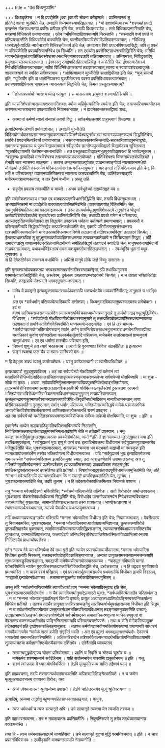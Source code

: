 +++
title = "06 विध्यनुपपत्तिः"

+++
विध्यदृष्टेश्च । न हि प्रपद्येतेति [क्वा ]काऽपि चोदना दरीदृश्यते । प्रपत्तिस्वरूपं तु  
प्रतिवेदं शतशः श्रुतमिति चेन्न, तथाऽपि विध्यभावस्यापरिहृतत्वात् । *यो ब्रह्माणमित्यारभ्य *शरणमहं प्रपद्ये इत्यन्तेन मोक्षसाधनतया प्रपत्तिः प्रतीयत इति चेन्न, तत्रापि विध्यभावादेव । ततो विधिकल्पनमस्त्विति चेन्न, मन्त्राणां विधिपरत्वे प्रमाणाभावात् । एतेन गर्भोपनिषदादिवाक्यान्यपि निरस्तानि । *तस्मादपि वध्यं प्रपन्नं न प्रतिप्रयच्छन्तीति विधिपरमेवेदं वाक्यमिति चेन्न, पात्नीवतक्रियाविशेषादिप्रतिपादनपरत्वात् । *विधिस्तु धारणेऽपूर्वत्वादिति न्यायेनात्रापि विधिरङ्गीकार्य इति चेन्न; तथाऽप्यत्र विघेः प्रपदनविषयत्वासिद्धेः; अपि तु प्रपन्नं न परित्यजेदिति प्रपन्नपरित्यागनिषेध एव सिध्यति । तत एवार्थात् प्रपत्तेरिष्टसाधनत्वसिद्धिरिति चेन्न; अतिथिं नावमन्येतेत्युक्तेऽप्यतिथित्वस्येष्टसाधनत्वनियमाभाववदत्रापि तन्नियमाभावात् । अनियमश्च, निषिद्धकारिषु प्रयुक्तायास्तस्यास्तदभावत् । ईश्वरस्तु रागद्वेषादिरहितत्वान्निषिद्धं न करोतीति चेन्न; ईश्वरत्वादेवास्य निषेधविधिकिंकरत्वाभावात्, सर्वेषां विधिनिषेधशास्त्राणां तदाज्ञारूपत्वात्,स्वस्य च स्वाज्ञावशंवदत्वायुक्तेः । शास्त्रवश्यत्वे वा स्वस्ति सर्वेश्वरत्वाय । *ओमित्यात्मानं युञ्जीतेति साक्षाद्विधीयत इति चेन्न; *युज् समाधौ इति, *युजिर्योग इति वा धातोर्निष्पन्नस्य युञ्जीतेत्यस्य पदस्य प्रपत्तिविधायकत्वासंभवात् । प्रकरणवशाद्विघेयस्य भावार्थस्य न्यासरूपत्वं सिद्धमिति चेत्, किमतः प्रस्तुतस्यायातम्?

- निक्षेपापरपर्यायो न्यासः पञ्चाङ्गसंयुतः । संन्यासस्त्याग इत्युक्तः शरणागतिरित्यपि ॥
  
इति न्यासनिक्षेपसंन्यासत्यागशरणागतिशब्दाः पर्याया अहिर्बुध्न्यादिभिः स्मर्यन्त इति चेन्न; तत्रत्यपरिभाषयाप्येतस्य करणस्थन्यासशब्दस्य प्रपदनवाचित्वे नियामकभावात् । न ह्ययमेकान्ततस्तद्विषयः शब्दः,
- काम्यानां कर्मणां न्यासं संन्यासं कवयो विदुः । सर्वकर्मफलत्यागं प्राहुस्त्यागं विचक्षणाः ॥

इत्यादिष्वर्थान्तरेष्वपि प्रयोगदर्शनात् । तथाऽपि युञ्जीतेति विहितयोगार्थवादरूपसमनन्तरानुवाकतात्पर्यावसितनैरपेक्ष्यापुनर्भवाभ्यां न्यासस्यप्रपदनरूपत्वं सिद्धमितिचेन्न, तथविधं प्रपदनमित्यत्रैवार्थे प्रमाणाभावात् । भक्तावप्यवताररहस्यचिन्तनादि-सहकारिवशादपुनर्भवदृष्टेः, समनन्तरानुवाकस्य च पुरुषविद्यापरत्वमात्रं स्वीकृत्यैव छान्दोग्यपुरषविद्यातो विद्याभेदस्य सूत्रितत्वात् *पुरुषविद्यायामपि चेतरेषामनाघ्नानादिति । तत्र प्रस्तुतब्रह्मविद्याङ्गभूतपुरुषविद्यापरत्वं हि भाष्येऽप्युक्तम् ।  
*वसुरण्यः इत्यादिको मन्त्रविशेषश्च तत्रत्यन्यासकरणतयोच्यते । गतिविशेषश्च चिन्तनार्थस्तत्रोपदिश्यते । तेनापि चात्र न्यासस्य साङ्गता । ततश्च अनङ्गतयाऽत्युपेतात् प्रपदनात्साङ्गोऽयं न्यासापरनामधेयो योगोऽर्थान्तरमिति प्रकरणमेव परिकरतयोपात्तं प्रत्यनीकमायुष्मतः । अनङ्गतां तर्हि परित्यजाम इति चेत्, किं तर्हि न परित्यक्तम्? उपासनव्यतिरिक्तस्य न्यासस्य फलप्रदत्वमिति चेन्न, व्यतिरेकस्याद्यापि मनोरथमात्रप्रमाणकत्वात्; न तत्र द्वैरथं बध्नीमः । अस्तु तर्हि 
- सकृदेव प्रपन्नाय तवास्मीति च याचते । अभयं सर्वभूतेभ्यो ददाम्येतद्वतं मम ॥

इति सर्वलोकशरण्यस्य भगवत एव वाक्यात्प्रपदनविधानसिद्धिरिति चेन्न, तत्रापि विधेरनुपलम्भात् । अभयप्राप्तिकामो मां प्रपद्येतेति वाक्यतात्पर्यावसितमिदमिति (वाक्यतात्पर्यात् विहितमिति) चेन्न, रामगुणविशेषप्रतिपादनमात्रपरत्वाद्वाक्यस्य । तस्य तात्यर्यार्थभूतगुणविशेषपरत्वे तदुक्तेश्च श्रोतॄणां कर्तव्यविशेषोपदेशार्थत्वे श्रुतार्थापत्त्या प्रपत्तिसंपत्तिरिति चेन्न; तथाऽपि प्रपन्नो रामेण  न परित्याज्यः, अतस्तद्वद्वर्तितव्यमित्येतावत एव सिद्धत्वेन प्रपदनस्य धर्मतया कर्तव्यत्वे प्रमाणाभावात् । प्रपन्नमसौ न परित्यजतीत्यपि सिद्धेरर्थात्सिद्धैव तत्प्रपत्तिकर्तव्यतेति चेत्, एवमपि परिणीतमानुषसंस्थानस्य क्षत्रधर्माभिनयव्यसनिनो भगवतस्तथाविधस्वभावनिर्णये तदातनानां तदीश्वरत्वमविदुषां तत्प्रपदनं सिध्येत् । ईश्वरयाथात्म्यविदां तु मुमुक्षूणामपवर्गाव्यवहितसाधनतया तत्प्रपदनकर्तव्यत्वे न किंचित्प्रमाणं सिद्धम् । तर्हि रामाद्यवतारेषु याथात्म्यवेदनरहितानामिदानीमपि समीहितसिद्धये तत्प्रपदनं स्यादिति चेन्न; मानुषभावनायामिदानीं तत्प्रपदनासंभवात्, यथाकथंचिद्देवतात्वभावनायाशयुक्तदोषानतिलङ्घनात् । - स्वयंभूरिव भूतानां बभूव गुणवत्तरः ॥  
स हि देवैरुदीर्णस्य रावणस्य वधार्थिभिः । अर्थितो मानुषे लोके जज्ञे विष्णुः सनातनः ॥

इति गुणवत्तरत्वोपपादकतया भगवदवतारत्ववर्णनादीश्वरत्वाकारे[णा]ऽपि तथाविधगुणस्य परमार्थत्वात्तत्सिद्धिरिति चेत्, अस्त्वेवम्, दुर्बलस्य प्रबलावष्टम्भवदयमर्थः सिध्येत् । न च तावता भक्तिनिरपेक्षः सिध्यति; तद्द्वारापि मोक्षप्रदाने भगवद्गुणानामक्षतत्वात् ।
- मामेव ये प्रपद्यन्ते इत्याद्युक्तमायातरणार्थप्रपदनमपि भक्त्यर्थतयैव भष्यकारैर्निर्णीतम्; अनुज्ञातं च भवद्भिः ।  
अत एव *सर्वधर्मान् परित्यज्येत्यादिकमपि दत्तोत्तरम् । विध्यनुवादविकल्पानुपपत्त्यादयश्च प्रागेवोक्ताः । इदं च  
वाक्यं सात्त्विकराजसतामसभेदेन त्यागस्वरूपविवेचकाध्यायोपक्रमानुसारे तु कर्मयोगाद्यङ्गभूतबुद्धिविशेष-विधिपरम् । *सर्वपापेभ्यो मोक्षयिष्यामीत्येतत्वारस्यानुसारे तु तत्तत्प्रतिपदोक्तप्रायश्चित्तप्रत्याम्नायतया तदशक्तानां प्रायश्चित्तविशेषविधिपरमिति भाष्यस्थयोजनाद्वयविदः । एवं हि तत्र भाष्यम्- *कर्मयोगज्ञानयोगभक्तियोगरूपान् सर्वान् धर्मान् परमनिःश्रेयससाधनभूतान्मदाराधनत्वेनातिमात्रप्रीत्या यथाधिकारं कुर्वाण एवोक्तरीत्या फलकर्मकर्तृत्वादि परित्यज्य, मामेकमेव कर्तारमाराध्यं प्राप्यमुपायं चानुसंधत्स्व । एष एव धर्माणां शास्त्रीयः परित्याग इति,
- निश्चयं शृणु मे तत्र त्यागे भरतसत्तम । त्यागो हि पुरुषव्याघ्र त्रिविधः संप्रकीर्तितः ॥ इत्यारभ्य
- सङ्गं त्यक्त्वा फलं चैव स त्यागः सात्त्विको मतः ॥  

न हि देहभृता शक्यं त्यक्तुं कर्माण्यशेषतः । यस्तु कर्मफलत्यागी स त्यागीत्यभिधीयते ॥

इत्यध्यायादौ सुदृढमुपपादितम् । अहं त्वा सर्वपापेभ्यो मोक्षयिष्यामि एवं वर्तमानं त्वां मत्प्राप्तिविरोधिभ्योऽनादिकालसंचितानन्ताकृत्यकरणकृत्याकरणरूपेभ्यः सर्वपापेभ्यो मोक्षयिष्यामि । मा शुचः - शोकं मा कृथाः । अथवा, सर्वपापविनिर्मुक्तात्यन्तभगवत्प्रियपुरुषनिर्वर्त्यत्वाद्भक्तियोगस्य, तदारम्भविरोधिपापानामानन्त्यात्तत्तत्प्रायश्चित्तरूपैर्धर्भैः परिमितकालकृतैस्तेषां दुस्तरतया आत्मनो भक्तियोगारम्भविरोध्यनादिसञ्चितनानाविधानन्तपापानुगुणान् तत्प्रायश्चित्तरूपान् कृच्छ्र्चान्द्रायणकूश्माण्डवैश्वानरव्रातपत्त्यपवित्रेष्टि-त्रिवृदग्निष्टोमादिकान् नानाविधाननन्तान् त्वया परिमितकालवर्तिना दुरनुष्ठानान् सर्वान् धर्मान् परित्यज्य, भक्तियोगारम्भसिद्धये मामेकं परमकारुणिकं अनालोचितविशेषाशेषलोकशरण्यं आश्रितवात्सल्यैकजलधिं शरणं प्रपद्यस्व ।  
अहं त्वा सर्वपापेभ्यो यथोदितस्वरूपभक्त्यारम्भविरोधिभ्यः सर्वेभ्यः पापेभ्यो मोक्षयिष्यामि, मा शुचः । इति ॥

एवमनेनैव भाष्येण शङ्करादिकुमतिबालिशभाषितान्यपि निरस्तानि, निपीडितसकलशब्दार्थत्वादाकुमारमभिमलक्ष्यदोषाणि चेति न तत्रेदानीं प्रयस्यामः । ननु कर्मज्ञानभक्तीर्गुह्यगुह्यतरगुह्यतमरूपाः प्रपञ्चेनोपदिश्य, अन्ते *इति ते ज्ञानमाख्यातं गुह्याद्गुह्यतरं मया इति तदखिलमुपसंहृत्य, *सर्वगुह्यतमं भूयः शृणु मे परमं वचः इत्यादिनोपक्रम्य विधीयमानं सर्वगुह्यतममुपायान्तरमेव भवितुमर्हतीति चेन्न; भूयःशब्दास्वारस्यात्, अनन्तरम् *मन्मना भव मद्भक्तो मद्याजी मां नमस्कुरु इति नवमाध्यायोक्तसंदर्भेण तस्यैव भक्तियोगस्य विधीयमानत्वाच्च । यदि *सर्वगुह्यतमं भूयः इत्यादिश्लोकस्य समनन्तरमेव *सर्वधर्मान्परित्यज्य इत्यादिकमुक्तं स्यात्, तदा आशङ्क्येतापि उपायान्तरत्वम्; अत्र तु भक्तियोगमुपदिश्यैवानन्तरं प्रपत्तेरुपदेशात् (प्राक्प्रायश्चित्ततया) प्राक्प्रपञ्चिता तदङ्गभूतेयं प्रपत्तिस्तदुपसंहारानन्तरं उपसंह्रियत इति प्रतीयते । निष्प्रयोजनादुपसंहारादपूर्वविधायकत्वमुचितमिति चेत्, तर्हि *मन्मना भवेत्यादिनापि उपायान्तरविधानं किं न स्यात्? प्रत्यभिज्ञावलादिति चेत्, तुल्यम् । भूयःशब्दस्वारस्यादिति चेत्, तदपि तुल्यम् । न हि तदेकश्लोकावधिकमित्यत्र नियामकं पश्यामः ।

ननु *मन्मना भवेत्यादिरूपो भक्तिविधिः; *सर्वधर्मान्परित्यज्येति तन्निषेधः । अतो विरोधादेव अर्थान्तरपरत्वम् । भूयःशब्दस्य चैकश्लोकार्थावधिकत्वं सिद्धमिति चेन्न; विरोधादेव उत्सर्गापवादनयेन निषेधस्यान्यविषयतया व्यवस्थापयितुं युक्तत्वात्, सामान्यविशेषशब्दरूपतया तस्य शक्यत्वात्। भाष्योक्तछायया च त्यागस्यान्यार्थत्वस्थापनात्, त्याज्ये चैवमभिसंरम्भस्यायुक्तत्वाच्च ।

तर्हि वक्ष्यमाणप्रपत्त्यङ्गतयैव भक्तिरपि *मन्मना भवेत्यादिना विधीयत इति चेन्न; नियामकाभावात् । वैपरीत्यस्य तु नियामकमस्ति; भूयःशब्दबलात्, *मन्मना भवेत्यादिनवमाध्यायोक्तप्रत्यभिज्ञानात्, कॢप्तकल्प्यविरोधे कॢप्तपरिग्रहस्यैव युक्तत्वात्, त्वदभिमतपरित्यागस्याप्यसिद्धिप्रसङ्गात्, त्याज्यान्तरविवक्षायामस्मदिष्टस्यैव युक्तत्वात्, प्रथमप्रतीतिप्राबल्यात्, फलवादेऽपि अनिष्टनिवृत्तेरिष्टप्राप्तिशेषत्वस्थिताविष्टप्राप्तिसाधनतया निर्दिष्टस्यैव प्राधान्योपपत्तेश्च ।

एतेन *यस्य देवे परा भक्तिर्यथा देवे तथा गुरौ इति न्यायेन प्रपत्त्यर्थमाचार्योपसदनम् *मन्मना भवेत्यादिना विधीयत इत्यपि निरस्तम्, मच्छब्दस्योपदेष्टृविवक्षालिङ्गाभावात् ; अन्यथा प्रागुक्तसमस्तस्वात्मभजनस्यापि गुरुभजनत्वकॢप्तिप्रसङ्गात्, श्रमद्याजी मामेवैष्यसीत्यनयोरस्वारस्याच्च । *पादमूलं गमिष्यामि यानहं पर्यचारिषमिति न्यायेन गुरुपरिचरणतत्प्राप्त्योरिहोक्तिरविरुद्धेति चेन्न, दत्तोत्तरत्वात् । न हि तद्वदत्र गुरुविषयत्वे प्रमाणमस्ति । न चास्वारस्यं परिहृतम् । एवं प्रपत्त्यन्तर्भूतमात्मसमर्पणं प्रथमश्लोके विधीयत इत्यपि निरस्तम्,  *मद्याजी इत्यादेरनपेक्षणाच्च । ततश्चास्मदुक्तमेव श्लोकयोरैकरस्यमुचितम् ॥

अस्तु तर्हि *सर्वधर्मान्परित्यज्येति त्यागविध्यर्थोऽयम् *मन्मना भवेत्यादिरनुवाद इति चेन्न, भूयःशब्दास्वारस्यादिदोषादेव । न चैवं त्यागविध्यर्थानुवादेऽत्यादरो युक्तः, *सर्वधर्मानित्येतावतैव चरितार्थत्वात् । न च *मन्मना भवेत्यत्रानुवादलिङ्गं किमपि दृश्यते; प्रत्युत अत्यादरलब्धप्रतिष्ठोऽङ्गिस्वरूपनिष्कर्षात्मा विधिरेव प्रतीयते । ततश्च तदर्थैव प्रागुक्ता प्रपत्तिरत्राप्यङ्गेषु सारनिष्कर्षार्थमुपसंहारात्मना विधीयत इति सिद्धम् । न च सर्वधर्मान्परित्यज्येत्यत्र प्रस्तुतकर्मज्ञानभक्तिपरित्यागविधानात् तदङ्गत्वमनुपपन्नमिति वाच्यम्; उदाहृतभाष्यातिलङ्घनेनार्थान्तरगवेषणेऽपि सर्वधर्मशब्दस्य समानाधिकरणवृत्त्या व्यधिकरणवृत्त्वा वा देवतान्तरभजनरूपधर्माणामेव प्राङ्निन्दितानामत्रापि परित्यागवचनोपपत्तेः । तथा च सति मामेकमित्याद्युक्तं तदेकप्रपदनं प्रति दृष्टोपकाराल्लिङ्गानुसारः । ततश्च कर्मयोगज्ञानयोगभक्तियोगरूपाणां त्रयाणामपि साधारणं भगवदैकान्त्यमेव *मामेकं शरणं व्रजेति संगृहीतं भवति । अत एव ह्युक्तं *भगवद्यामुनाचार्यपादैः*- ऐकान्त्यं भगवत्येषां समानमधिकारिणामिति । अधिकारिशब्देन तत्रैश्वर्यकैवल्यभगवदर्थभक्तियोगनिष्ठविवक्षायामपि तुल्यन्यायतया कर्मज्ञाननिष्ठयोरप्यैकान्त्यं दर्शितमेव । एतेनैतदपि व्याख्यातम् 
- तस्मात्त्वमुद्धवोत्सृज्य चोदनां प्रतिचोदनाम् । प्रवृत्तिं च निवृत्तिं च श्रोतव्यं श्रुतमेव च ॥  
  मामेकमेव शरणमात्मानं सर्वदेहिनाम् । याहि सर्वात्मभावेन यास्यसि ह्यकुतोभयम् ॥ इति ।  यत्तु,
- शरणं त्वां प्रपन्ना ये ध्यानयोगविवर्जिताः । तेऽपि मृत्युमतिक्रम्य यान्ति तद्वैष्णवं पदम् ॥

इति ब्राह्मवचनम्, तदपि शरणागत्यर्थवादमात्रपरमिति अपिशब्दादिलिङ्गैरवसीयते । न च क्रमेण मृत्युतरणादावप्यस्य वाक्यस्य विरोधः; यथा

- अन्ये त्वेवमजानन्तः श्रुत्वान्येभ्य उपासते । तेऽपि चातितरन्त्येव मृत्युं श्रुतिपरायणाः ॥

इत्यादिषु; अन्यथा तादृशेषु बहुष्वव्यवहितसाधनत्वप्रसङ्गात् । यत्पुनः, 
- त्यज धर्ममधर्मं च त्यज सत्यानृते अपि । उभे सत्यानृते त्यक्त्वा येन त्यजसि तत्त्यज ॥
 
इति महाभारतवचनम् - तत्र न तावदापाततः प्रपत्तिप्रतीतिः । निपुणनिरूपणे तु तत्रैव तदर्थव्यारव्यानान्न वक्तव्यमस्ति । 

तथा हि - त्यज धर्ममसकल्पादधर्मं चाप्यहिंसया । उभे सत्यानृते बुद्ध्या बुद्धिं परमनिश्चयात् ॥ इति । न चात्र प्रपदनविधिसंभवः । एवमीदृशानि वाक्यान्तराण्यपि नेतव्यानीति ॥
